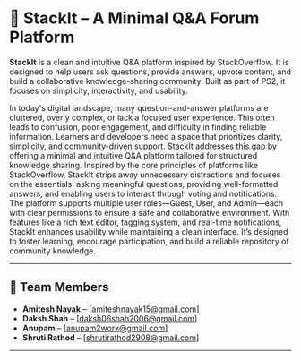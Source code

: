 # 💬 StackIt – A Minimal Q&A Forum Platform

**StackIt** is a clean and intuitive Q&A platform inspired by StackOverflow. It is designed to help users ask questions, provide answers, upvote content, and build a collaborative knowledge-sharing community. Built as part of PS2, it focuses on simplicity, interactivity, and usability.

In today's digital landscape, many question-and-answer platforms are cluttered, overly complex, or lack a focused user experience. This often leads to confusion, poor engagement, and difficulty in finding reliable information. Learners and developers need a space that prioritizes clarity, simplicity, and community-driven support.
StackIt addresses this gap by offering a minimal and intuitive Q&A platform tailored for structured knowledge sharing. Inspired by the core principles of platforms like StackOverflow, StackIt strips away unnecessary distractions and focuses on the essentials: asking meaningful questions, providing well-formatted answers, and enabling users to interact through voting and notifications.
The platform supports multiple user roles—Guest, User, and Admin—each with clear permissions to ensure a safe and collaborative environment. With features like a rich text editor, tagging system, and real-time notifications, StackIt enhances usability while maintaining a clean interface. It’s designed to foster learning, encourage participation, and build a reliable repository of community knowledge.

---

## 👥 Team Members

- **Amitesh Nayak** – [amiteshnayak15@gmail.com]
- **Daksh Shah** – [daksh06shah2006@gmail.com] 
- **Anupam** – [anupam2work@gmail.com]
- **Shruti Rathod** – [shrutirathod2908@gmail.com]

---
